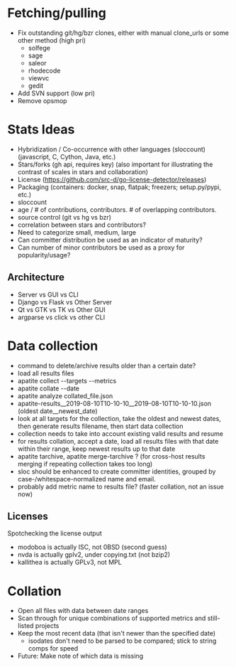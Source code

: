
# Fetching/pulling

* Fix outstanding git/hg/bzr clones, either with manual clone_urls or some other method (high pri)
  * solfege
  * sage
  * saleor
  * rhodecode
  * viewvc
  * gedit
* Add SVN support (low pri)
* Remove opsmop

# Stats Ideas

* Hybridization / Co-occurrence with other languages (sloccount) (javascript, C, Cython, Java, etc.)
* Stars/forks (gh api, requires key) (also important for illustrating the contrast of scales in stars and collaboration)
* License (https://github.com/src-d/go-license-detector/releases)
* Packaging (containers: docker, snap, flatpak; freezers; setup.py/pypi, etc.)
* sloccount
* age / # of contributions, contributors. # of overlapping contributors.
* source control (git vs hg vs bzr)
* correlation between stars and contributors?
* Need to categorize small, medium, large
* Can committer distribution be used as an indicator of maturity?
* Can number of minor contributors be used as a proxy for popularity/usage?

## Architecture

* Server vs GUI vs CLI
* Django vs Flask vs Other Server
* Qt vs GTK vs TK vs Other GUI
* argparse vs click vs other CLI

# Data collection

* command to delete/archive results older than a certain date?
* load all results files
* apatite collect --targets --metrics
* apatite collate --date
* apatite analyze collated_file.json
* apatite-results__2019-08-10T10-10-10__2019-08-10T10-10-10.json (oldest date__newest_date)
* look at all targets for the collection, take the oldest and newest
  dates, then generate results filename, then start data collection
* collection needs to take into account existing valid results and resume
* for results collation, accept a date, load all results files with
  that date within their range, keep newest results up to that date
* apatite tarchive, apatite merge-tarchive ? (for cross-host results
  merging if repeating collection takes too long)
* sloc should be enhanced to create committer identities, grouped by
  case-/whitespace-normalized name and email.
* probably add metric name to results file? (faster collation, not an issue now)

## Licenses

Spotchecking the license output

* modoboa is actually ISC, not 0BSD (second guess)
* nvda is actually gplv2, under copying.txt (not bzip2)
* kallithea is actually GPLv3, not MPL

# Collation

* Open all files with data between date ranges
* Scan through for unique combinations of supported metrics and still-listed projects
* Keep the most recent data (that isn't newer than the specified date)
  * isodates don't need to be parsed to be compared; stick to string comps for speed
* Future: Make note of which data is missing

